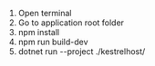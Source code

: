 1. Open terminal
1. Go to application root folder
1. npm install
1. npm run build-dev
1. dotnet run --project ./kestrelhost/
